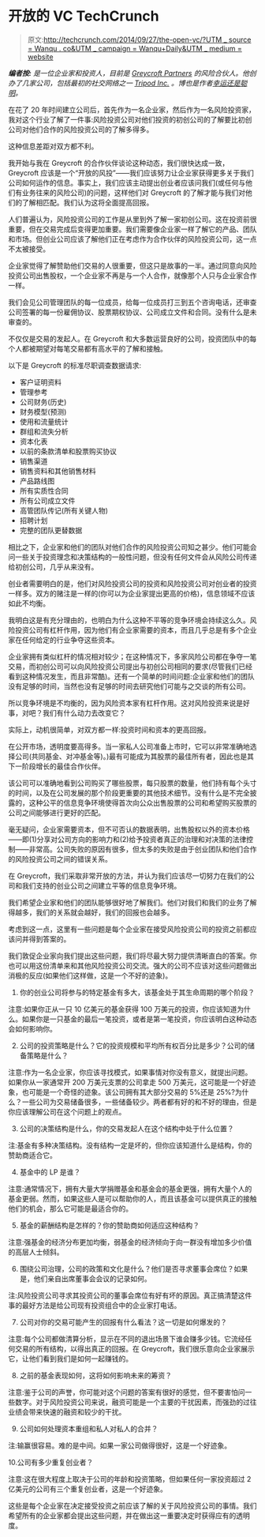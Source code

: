# 开放的 VC TechCrunch

> 原文:[http://techcrunch.com/2014/09/27/the-open-vc/?UTM _ source = Wanqu . co&UTM _ campaign = Wanqu+Daily&UTM _ medium = website](http://techcrunch.com/2014/09/27/the-open-vc/?utm_source=wanqu.co&utm_campaign=Wanqu+Daily&utm_medium=website)

***编者按:** 是一位企业家和投资人，目前是 [Greycroft Partners](http://greycroft.com/) 的风险合伙人。他创办了几家公司，包括最初的社交网络之一 [Tripod Inc.](http://www.tripod.lycos.com/) 。博也是作者[幸运还是聪明](http://www.amazon.com/Lucky-Or-Smart-First-Time-Entrepreneur/dp/1439210101)。*

在花了 20 年时间建立公司后，首先作为一名企业家，然后作为一名风险投资家，我对这个行业了解了一件事:风险投资公司对他们投资的初创公司的了解要比初创公司对他们合作的风险投资公司的了解多得多。

这种信息差距对双方都不利。

我开始与我在 Greycroft 的合作伙伴谈论这种动态，我们很快达成一致，Greycroft 应该是一个“开放的风投”——我们应该努力让企业家获得更多关于我们公司如何运作的信息。事实上，我们应该主动提出创业者应该问我们(或任何与他们有业务往来的风险公司)的问题，这样他们对 Greycroft 的了解才能与我们对他们的了解相匹配。我们认为这将全面提高回报。

人们普遍认为，风险投资公司的工作是从里到外了解一家初创公司。这在投资前很重要，但在交易完成后变得更加重要。我们需要像企业家一样了解它的产品、团队和市场。但创业公司应该了解他们正在考虑作为合作伙伴的风险投资公司，这一点不太被接受。

企业家觉得了解赞助他们交易的人很重要，但这只是故事的一半。通过同意向风险投资公司出售股权，一个企业家不再是与一个人合作，就像那个人只与企业家合作一样。

我们会见公司管理团队的每一位成员，给每一位成员打三到五个咨询电话，还审查公司签署的每一份雇佣协议、股票期权协议、公司成立文件和合同。没有什么是未审查的。

不仅仅是交易的发起人。在 Greycroft 和大多数运营良好的公司，投资团队中的每个人都被期望对每笔交易都有高水平的了解和接触。

以下是 Greycroft 的标准尽职调查数据请求:

*   客户证明资料
*   管理参考
*   公司财务(历史)
*   财务模型(预测)
*   使用和流量统计
*   群组和流失分析
*   资本化表
*   以前的条款清单和股票购买协议
*   销售渠道
*   销售资料和其他销售材料
*   产品路线图
*   所有实质性合同
*   所有公司成立文件
*   高管团队传记(所有关键人物)
*   招聘计划
*   完整的团队更替数据

相比之下，企业家和他们的团队对他们合作的风险投资公司知之甚少。他们可能会问一些关于投资理念和决策结构的一般性问题，但没有任何文件会从风险公司传递给初创公司，几乎从来没有。

创业者需要明白的是，他们对风险投资公司的投资和风险投资公司对创业者的投资一样多。双方的赌注是一样的(你可以为企业家提出更高的价格)，信息领域不应该如此不均衡。

我明白这是有充分理由的，也明白为什么这种不平等的竞争环境会持续这么久。风险投资公司有杠杆作用，因为他们有企业家需要的资本，而且几乎总是有多个企业家在任何给定的行业争夺这些资本。

企业家拥有类似杠杆的情况相对较少；在这种情况下，多家风险公司都在争夺一笔交易，而初创公司可以向风险投资公司提出与初创公司相同的要求(尽管我们已经看到这种情况发生，而且非常酷)。还有一个简单的时间问题:企业家和他们的团队没有足够的时间，当然也没有足够的时间去研究他们可能与之交谈的所有公司。

所以竞争环境是不均衡的，因为风险资本家有杠杆作用。这对风险投资来说是好事，对吧？我们有什么动力去改变它？

实际上，动机很简单，对双方都一样:投资时间和资本的更高回报。

在公开市场，透明度要高得多。当一家私人公司准备上市时，它可以非常准确地选择公司(共同基金、对冲基金等)。)最有可能成为其股票的最佳所有者，因此也是其下一阶段增长的最佳合作伙伴。

该公司可以准确地看到公司购买了哪些股票，每只股票的数量，他们持有每个头寸的时间，以及在公司发展的那个阶段更重要的其他技术细节。没有什么是不完全披露的，这种公平的信息竞争环境使得首次向公众出售股票的公司和希望购买股票的公司之间能够进行更好的匹配。

毫无疑问，企业家需要资本，但不可否认的数据表明，出售股权以外的资本价格——即(1)分享对公司方向的影响力和(2)给予投资者真正的治理和对决策的法律控制——非常高。公司失败的原因有很多，但太多的失败是由于创业团队和他们合作的风险投资公司之间的错误关系。

在 Greycroft，我们采取非常开放的方法，并认为我们应该尽一切努力在我们的公司和我们支持的创业公司之间建立平等的信息竞争环境。

我们希望企业家和他们的团队能够很好地了解我们。他们对我们和我们的业务了解得越多，我们的关系就会越好，我们的回报也会越多。

考虑到这一点，这里有一些问题是每个企业家在接受风险投资公司的投资之前都应该问并得到答案的。

我们敦促企业家向我们提出这些问题，我们将尽最大努力提供清晰直白的答案。你也可以用这份清单来和其他风险投资公司交流。强大的公司不应该对这些问题做出消极的反应(如果他们这样做，这是一个不好的迹象)。

1.  你的创业公司将参与的特定基金有多大，该基金处于其生命周期的哪个阶段？

注意:如果你正从一只 10 亿美元的基金获得 100 万美元的投资，你应该知道为什么。如果你是一只基金的最后一笔投资，或者是第一笔投资，你应该明白这种动态会如何影响你。

2.  公司的投资策略是什么？它的投资规模和平均所有权百分比是多少？公司的储备策略是什么？

注意:作为一名企业家，你应该寻找模式，如果事情对你没有意义，就提出问题。如果你从一家通常开 200 万美元支票的公司拿走 500 万美元，这可能是一个好迹象，也可能是一个奇怪的迹象。该公司拥有其大部分交易的 5%还是 25%?为什么？一些公司为交易储备很多，一些储备较少。两者都有好的和不好的理由，但是你应该理解公司在这个问题上的观点。

3.  公司的决策结构是什么，你的交易发起人在这个结构中处于什么位置？

注:基金有多种决策结构。没有结构一定是坏的，但你应该知道什么是结构，你的赞助商适合它。

4.  基金中的 LP 是谁？

注意:通常情况下，拥有大量大学捐赠基金和基金会的基金更强，拥有大量个人的基金更弱。然而，如果这些人是可以帮助你的人，而且该基金可以提供真正的接触他们的机会，那么它可能是最适合你的。

5.  基金的薪酬结构是怎样的？你的赞助商如何适应这种结构？

注意:强基金的经济分布更加均衡，弱基金的经济倾向于向一群没有增加多少价值的高层人士倾斜。

6.  围绕公司治理，公司的政策和文化是什么？他们是否寻求董事会席位？如果是，他们亲自出席董事会会议的记录如何。

注:风险投资公司寻求其投资公司的董事会席位有好有坏的原因。真正搞清楚这件事的最好方法是给公司现有投资组合中的企业家打电话。

7.  公司对你的交易可能产生的回报有什么看法？这一切是如何爆发的？

注意:每个公司都做清算分析，显示在不同的退出场景下谁会赚多少钱。它流经任何交易的所有结构，以得出真正的回报。在 Greycroft，我们很乐意向企业家展示它，让他们看到我们是如何一起赚钱的。

8.  之前的基金表现如何，这将如何影响未来的筹资？

注意:鉴于公司的声誉，你可能对这个问题的答案有很好的感觉，但不要害怕问一些数字。对于风险投资公司来说，融资可能是一个主要的干扰因素，而强劲的过往业绩会带来快速的融资和较少的干扰。

9.  公司如何处理资本重组和私人对私人的合并？

注:输赢很容易。难的是中间。如果一家公司做得很好，这是一个好迹象。

10.公司有多少重复创业者？

注意:这在很大程度上取决于公司的年龄和投资策略，但如果任何一家投资超过 2 亿美元的公司有三个重复创业者，这是一个好迹象。

这些是每个企业家在决定接受投资之前应该了解的关于风险投资公司的事情。我们希望所有的企业家都会提出这些问题，并在做出这一重要决定时获得应有的透明度。